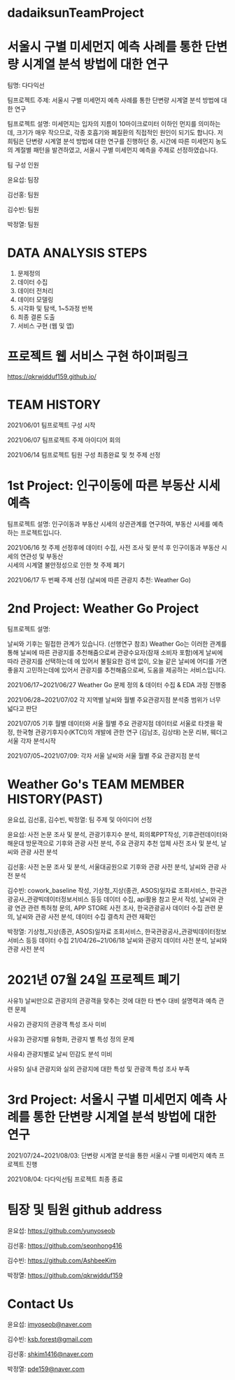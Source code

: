 # dadaiksunTeamProject

# 서울시 구별 미세먼지 예측 사례를 통한 단변량 시계열 분석 방법에 대한 연구

팀명: 다다익선

팀프로젝트 주제: 서울시 구별 미세먼지 예측 사례를 통한 단변량 시계열 분석 방법에 대한 연구

팀프로젝트 설명: 미세먼지는 입자의 지름이 10마이크로미터 이하인 먼지를 의미하는데, 
크기가 매우 작으므로, 각종 호흡기와 폐질환의 직접적인 원인이 되기도 합니다. 저희팀은
단변량 시계열 분석 방법에 대한 연구를 진행하던 중, 시간에 따른 미세먼지 농도의 계절별 패턴을
발견하였고, 서울시 구별 미세먼지 예측을 주제로 선정하였습니다.

팀 구성 인원

윤요섭: 팀장

김선홍: 팀원

김수빈: 팀원

박정열: 팀원

# DATA ANALYSIS STEPS
1) 문제정의
2) 데이터 수집
3) 데이터 전처리
4) 데이터 모델링
5) 시각화 및 탐색, 1~5과정 반복
6) 최종 결론 도출
7) 서비스 구현 (웹 및 앱)

# 프로젝트 웹 서비스 구현 하이퍼링크

https://qkrwjdduf159.github.io/


# TEAM HISTORY

2021/06/01 팀프로젝트 구성 시작

2021/06/07 팀프로젝트 주제 아이디어 회의

2021/06/14 팀프로젝트 팀원 구성 최종완료 및 첫 주제 선정 

# 1st Project: 인구이동에 따른 부동산 시세 예측

팀프로젝트 설명: 인구이동과 부동산 시세의 상관관계를 연구하여, 부동산 시세를 예측하는 프로젝트입니다.

2021/06/16 첫 주제 선정후에 데이터 수집, 사전 조사 및 분석 후 인구이동과 부동산 시세의 연관성 및 부동산            
시세의 시계열 불안정성으로 인한 첫 주제 폐기 

2021/06/17 두 번째 주제 선정 (날씨에 따른 관광지 추천: Weather Go)

# 2nd Project: Weather Go Project

팀프로젝트 설명:

날씨와 기후는 밀접한 관계가 있습니다. (선행연구 참조)
Weather Go는 이러한 관계를 통해 날씨에 따른 관광지를 추천해줌으로써
관광수요자(잠재 소비자 포함)에게 날씨에 따라 관광지를 선택하는데 에 있어서
불필요한 검색 없이, 오늘 같은 날씨에
어디를 가면 좋을지 고민하는데에 있어서 관광지를 추천해줌으로써,
도움을 제공하는 서비스입니다.

2021/06/17~2021/06/27 Weather Go 문제 정의 & 데이터 수집 & EDA 과정 진행중

2021/06/28~2021/07/02 각 지역별 날씨와 월별 주요관광지점 분석중 범위가 너무 넓다고 판단

2021/07/05 기후 월별 데이터와 서울 월별 주요 관광지점 데이터로 서울로 타겟을 확정, 한국형 관광기후지수(KTCI)의 개발에 관한 연구 (김남조, 김상태) 논문 리뷰, 웨더고 서울 각자 분석시작

2021/07/05~2021/07/09: 각자 서울 날씨와 서울 월별 주요 관광지점 분석

# Weather Go's TEAM MEMBER HISTORY(PAST)

윤요섭, 김선홍, 김수빈, 박정열: 팀 주제 및 아이디어 선정

윤요섭: 사전 논문 조사 및 분석, 관광기후지수 분석, 회의록PPT작성, 기후관련데이터와 해운대 방문객으로 기후와 관광 사전 분석, 주요 관광지 추천 업체 사전 조사 및 분석, 날씨와 관광 사전 분석

김선홍: 사전 논문 조사 및 분석, 서울대공원으로 기후와 관광 사전 분석, 날씨와 관광 사전 분석

김수빈: cowork_baseline 작성, 기상청_지상(종관, ASOS)일자료 조회서비스, 한국관광공사_관광빅데이터정보서비스 등등 데이터 수집, api활용 참고 문서 작성, 날씨와 관광 연관 관련 특허청 문의, APP STORE 사전 조사, 한국관광공사 데이터 수집 관련 문의, 날씨와 관광 사전 분석, 데이터 수집 결측치 관련 재확인

박정열:  기상청_지상(종관, ASOS)일자료 조회서비스, 한국관광공사_관광빅데이터정보서비스 등등 데이터 수집 21/04/26~21/06/18 날씨와 관광지 데이터 사전 분석, 날씨와 관광 사전 분석


# 2021년 07월 24일 프로젝트 폐기

사유1) 날씨만으로 관광지의 관광객을 맞추는 것에 대한 타 변수 대비 설명력과 예측 관련 문제

사유2) 관광지의 관광객 특성 조사 미비

사유3) 관광지별 유형화, 관광지 별 특성 정의 문제

사유4) 관광지별로 날씨 민감도 분석 미비

사유5) 실내 관광지와 실외 관광지에 대한 특성 및 관광객 특성 조사 부족

# 3rd Project: 서울시 구별 미세먼지 예측 사례를 통한 단변량 시계열 분석 방법에 대한 연구 

2021/07/24~2021/08/03: 단변량 시계열 분석을 통한 서울시 구별 미세먼지 예측 프로젝트 진행

2021/08/04: 다다익선팀 프로젝트 최종 종료



# 팀장 및 팀원 github address

윤요섭: https://github.com/yunyoseob

김선홍: https://github.com/seonhong416

김수빈: https://github.com/AshbeeKim

박정열: https://github.com/qkrwjdduf159

# Contact Us

윤요섭: imyoseob@naver.com

김수빈: ksb.forest@gmail.com

김선홍: shkim1416@naver.com

박정열: pde159@naver.com






